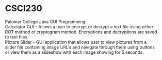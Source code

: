 # CSCI230
Palomar College Java GUI Programming </br>
Calculator GUI - Allows a user to encrypt or decrypt a text file using either ROT method or cryptogram method. Encryptions and decryptions are saved to text files. </br>
Picture Slider - GUI application that allows user to view pictures from a slider file containing image URL’s and navigate through them using buttons or view them as a slideshow with each image showing for 5 seconds. </br>


